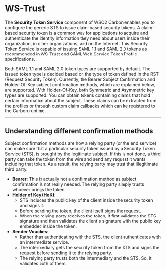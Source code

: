# WS-Trust

The **Security Token Service** component of WSO2 Carbon enables you to
configure the generic STS to issue claim-based security tokens. A
claim-based security token is a common way for applications to acquire
and authenticate the identity information they need about users inside
their organization, in other organizations, and on the Internet. This
Security Token Service is capable of issuing SAML 1.1 and SAML 2.0
tokens as recommended in WS-Trust and SAML Web Service Token Profile
specifications.

<!-- The WSDL of this service can be accessed by clicking the URL having the
format:
`         https://(hostname):(port)/services/wso2carbon-sts?wsdl        `. For instance, with the default configuration, the URL is
[https://localhost:9443/services/wso2carbon-sts?wsdl](https://localhost:9443/services/wso2carbon-sts?wsdl). -->

Both SAML 1.1 and SAML 2.0 token types are supported by default. The
issued token type is decided based on the type of token defined in the
RST (Request Security Token). Currently, the Bearer Subject Confirmation
and Holder-Of-Key subject confirmation methods, which are explained
below, are supported. With Holder-Of-Key, both Symmetric and Asymmetric
key types are supported. You can obtain tokens containing claims that
hold certain information about the subject. These claims can be
extracted from the profiles or through custom claim callbacks which can
be registered to the Carbon runtime.

---

## Understanding different confirmation methods

Subject confirmation methods are how a relying party (or the end
service) can make sure that a particular security token issued by a
Security Token Service (STS), is brought by the legitimate subject. If
this is not done, a third party can take the token from the wire and
send any request it wants including that token. As a result, the relying
party may trust that illegitimate third party.

-   **Bearer**: This is actually not a confirmation method as subject
    confirmation is not really needed. The relying party simply trusts
    whoever brings the token.
-   **Holder of Key (HoK)**:
    -   STS includes the public key of the client inside the security
        token and signs it.
    -   Before sending the token, the client itself signs the request.
    -   When the relying party receives the token, it first validates
        the STS signature and then validates the client's signature with
        the public key embedded inside the token.
-   **Sender Vouches**:
    -   Rather than authenticating with the STS, the client
        authenticates with an intermediate service.
    -   The intermediary gets the security token from the STS and signs
        the request before sending it to the relying party.
    -   The relying party trusts both the intermediary and the STS. So,
        it validates both of them.
